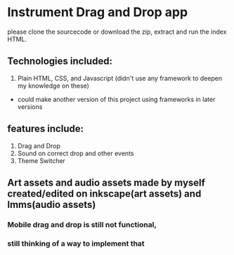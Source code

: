 # Instrument Drag and Drop app

please clone the sourcecode or download the zip, extract and run the index HTML.

## Technologies included:
1. Plain HTML, CSS, and Javascript (didn't use any framework to deepen my knowledge on these)
* could make another version of this project using frameworks in later versions

## features include:
1. Drag and Drop 
1. Sound on correct drop and other events
1. Theme Switcher

## Art assets and audio assets made by myself created/edited on inkscape(art assets) and lmms(audio assets)

### Mobile drag and drop is still not functional, 
### still thinking of a way to implement that
